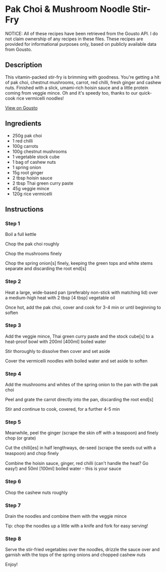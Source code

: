 # Pak Choi & Mushroom Noodle Stir-Fry

NOTICE: All of these recipes have been retrieved from the Gousto API. I do not claim ownership of any recipes in these files. These recipes are provided for informational purposes only, based on publicly available data from Gousto.

## Description

This vitamin-packed stir-fry is brimming with goodness. You're getting a hit of pak choi, chestnut mushrooms, carrot, red chilli, fresh ginger and cashew nuts. Finished with a slick, umami-rich hoisin sauce and a little protein coming from veggie mince. Oh and it's speedy too, thanks to our quick-cook rice vermicelli noodles!

[View on Gousto](https://www.gousto.co.uk/recipes/cookbook/pak-choi-mushroom-noodle-stir-fry)

## Ingredients

- 250g pak choi
- 1 red chilli
- 100g carrots
- 100g chestnut mushrooms
- 1 vegetable stock cube
- 1 bag of cashew nuts
- 1 spring onion
- 15g root ginger
- 2 tbsp hoisin sauce
- 2 tbsp Thai green curry paste 
- 45g veggie mince 
- 120g rice vermicelli 

## Instructions


### Step 1

Boil a full kettle


Chop the pak choi roughly


Chop the mushrooms finely


Chop the spring onion<span class="text-danger">[s]</span>&nbsp;finely, keeping the green tops and white stems separate and discarding the root end<span class="text-danger">[s]</span>


### Step 2

Heat a large, wide-based pan (preferably non-stick with matching lid) over a medium-high heat with 2 tbsp <span class="text-danger">[4 tbsp]</span> vegetable oil


Once hot, add the pak choi, cover and cook for 3-4 min or until beginning to soften


### Step 3

Add the veggie mince, Thai green curry paste and the stock cube<span class="text-danger">[s]</span>&nbsp;to a heat-proof bowl with 200ml <span class="text-danger">[400ml]</span>&nbsp;boiled water


Stir thoroughly to dissolve then cover and set aside


Cover the vermicelli noodles with boiled water and set aside to soften


### Step 4

Add the mushrooms and whites of the spring onion to the pan with the pak choi


Peel and grate the carrot directly into the pan, discarding the root end<span class="text-danger">[s]</span>


Stir and continue to cook, covered, for a further 4-5 min


### Step 5

Meanwhile, peel the ginger (scrape the skin off with a teaspoon) and finely chop (or grate)


Cut the chilli<span class="text-danger">[es]</span>&nbsp;in half lengthways, de-seed (scrape the seeds out with a teaspoon) and chop ﬁnely


Combine the hoisin sauce, ginger, red chilli (can't handle the heat? Go easy!) and 50ml <span class="text-danger">[100ml]</span>&nbsp;boiled water - this is your sauce


### Step 6

Chop the cashew nuts roughly


### Step 7

Drain the noodles and combine them with the veggie mince&nbsp;


Tip: chop the noodles up a little with a knife and fork for easy serving!

### Step 8

Serve the stir-fried vegetables over the noodles, drizzle&nbsp;the sauce&nbsp;over and garnish with the tops of the spring onions and chopped cashew nuts


Enjoy!

